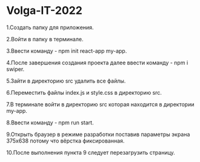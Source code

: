 # Volga-IT-2022

1.Создать папку для приложения. 

2.Войти в папку в терминале. 

3.Ввести команду - npm init react-app my-app. 

4.После завершения создания проекта далее ввести команду -   npm i swiper. 

5.Зайти в директорию src удалить все файлы. 

6.Переместить файлы index.js и style.css в директорию src. 

7.В терминале войти в директорию src которая находится в директории my-app.  

8.Ввести команду - npm run start. 

9.Открыть браузер в режиме разработки поставив параметры экрана 375х638 потому что вёрстка фиксированная.

10.После выполнения пункта 9 следует перезагрузить страницу. 

